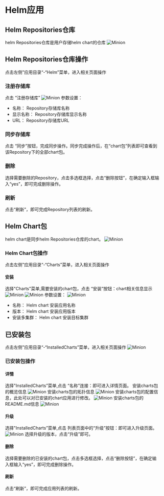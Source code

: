 # Helm应用

## Helm Repositories仓库
helm Repositories仓库是用户存储helm chart的仓库
![Minion](../../../assets/images/helm/repo-list.jpg)
## Helm Repositories仓库操作

点击左侧”应用目录“-“Helm”菜单，进入相关页面操作
### 注册存储库
点击 “注册存储库”
![Minion](../../../assets/images/helm/repo-create.jpg)
参数设置：
* 名称： Repository存储库名称
* 显示名称： Repository存储库显示名称
* URL： Repository存储库URL
### 同步存储库
点击 “同步”按钮，完成同步操作。同步完成操作后，在“chart包”列表即可查看到该Repository下的全部chart包。
### 删除
选择需要删除的Repository，点击多选框选择，点击“删除按钮”，在确定输入框输入“yes”，即可完成删除操作。
### 刷新
点击“刷新”，即可完成Repository列表的刷新。


## Helm Chart包
helm chart是同步helm Repositories仓库的chart。
![Minion](../../../assets/images/helm/chart-list.jpg)
### Helm Chart包操作

点击左侧”应用目录“-“Charts”菜单，进入相关页面操作
#### 安装
选择"Charts”菜单,需要安装的chart包，点击 “安装”按钮：chart相关信息显示
![Minion](../../../assets/images/helm/chart-create1.jpg)
![Minion](../../../assets/images/helm/chart-create2.jpg)
参数设置：
![Minion](../../../assets/images/helm/chart-create3.jpg)
* 名称： Helm chart 安装应用名称
* 版本： Helm chart 安装应用版本
* 安装多集群： Helm chart 安装目标集群

## 已安装包
点击左侧”应用目录“-“InstalledCharts”菜单，进入相关页面操作
![Minion](../../../assets/images/helm/ins-list.jpg)
### 已安装包操作

#### 详情
选择"InstalledCharts”菜单,点击 “名称”连接：即可进入详情页面。
安装charts包的概览信息
![Minion](../../../assets/images/helm/ins-info1.jpg)
安装charts包的拓扑信息
![Minion](../../../assets/images/helm/ins-info2.jpg)
安装charts包的配置信息，此处可以对已安装的chart应用进行修改。
![Minion](../../../assets/images/helm/ins-info3.jpg)
安装charts包的README.md信息
![Minion](../../../assets/images/helm/ins-info4.jpg)

#### 升级
选择"InstalledCharts”菜单,点击 列表页面中的“升级”按钮：即可进入升级页面。
![Minion](../../../assets/images/helm/ins-upgrade.jpg)
选择升级的版本，点击“升级”即可。
#### 删除
选择需要删除的已安装的chart包，点击多选框选择，点击“删除按钮”，在确定输入框输入“yes”，即可完成删除操作。
#### 刷新
点击“刷新”，即可完成应用列表的刷新。
